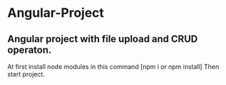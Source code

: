 # Angular-Project
Angular project with file upload and CRUD operaton.
------------------------------------------------------------------------------
At first install node modules in this command [npm i or npm install]
Then start project.

